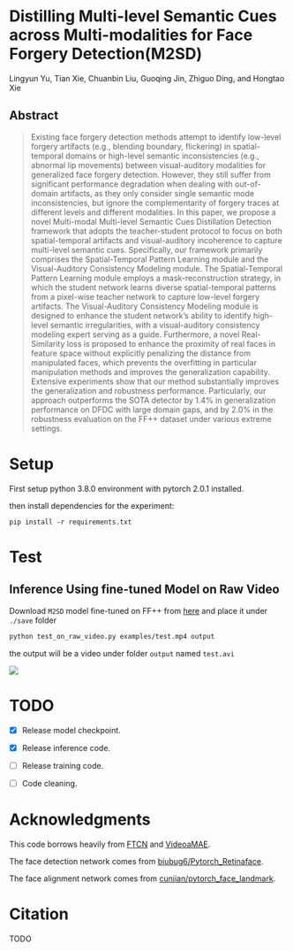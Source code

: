 # Distilling Multi-level Semantic Cues across Multi-modalities for Face Forgery Detection(M2SD) 

Lingyun Yu, Tian Xie, Chuanbin Liu, Guoqing Jin, Zhiguo Ding, and Hongtao Xie



## Abstract
> Existing face forgery detection methods attempt to identify low-level forgery artifacts (e.g., blending boundary, flickering) in spatial-temporal domains or high-level semantic inconsistencies (e.g., abnormal lip movements) between visual-auditory modalities for generalized face forgery detection. However, they still suffer from significant performance degradation when dealing with out-of-domain artifacts, as they only consider single semantic mode inconsistencies, but ignore the complementarity of forgery traces at different levels and different modalities. In this paper, we propose a novel Multi-modal Multi-level Semantic Cues Distillation Detection framework that adopts the teacher-student protocol to focus on both spatial-temporal artifacts and visual-auditory incoherence to capture multi-level semantic cues. Specifically, our framework primarily comprises the Spatial-Temporal Pattern Learning module and the Visual-Auditory Consistency Modeling module. The Spatial-Temporal Pattern Learning module employs a mask-reconstruction strategy, in which the student network learns diverse spatial-temporal patterns from a pixel-wise teacher network to capture low-level forgery artifacts. The Visual-Auditory Consistency Modeling module is designed to enhance the student network’s ability to identify high-level semantic irregularities, with a visual-auditory consistency modeling expert serving as a guide. Furthermore, a novel Real-Similarity loss is proposed to enhance the proximity of real faces in feature space without explicitly penalizing the distance from manipulated faces, which prevents the overfitting in particular manipulation methods and improves the generalization capability. Extensive experiments show that our method substantially improves the generalization and robustness performance. Particularly, our approach outperforms the SOTA detector by 1.4% in generalization performance on DFDC with large domain gaps, and by 2.0% in the robustness evaluation on the FF++ dataset under various extreme settings.

# Setup
First setup python 3.8.0 environment with pytorch 2.0.1 installed.

then install dependencies for the experiment:

```
pip install -r requirements.txt
```

# Test

## Inference Using fine-tuned Model on Raw Video
Download `M2SD` model fine-tuned on FF++ from [here](https://github.com/TianXie834/M2SD/releases/edit/v1.0) and place it under `./save` folder
```bash
python test_on_raw_video.py examples/test.mp4 output
```
the output will be a video under folder `output` named `test.avi`

![](./examples/test.gif)

# TODO
- [x] Release model checkpoint.
- [x] Release inference code.
- [ ] Release training code.
- [ ] Code cleaning.


# Acknowledgments


This code borrows heavily from [FTCN](https://github.com/yinglinzheng/FTCN) and [VideoaMAE](https://github.com/MCG-NJU/VideoMAE).

The face detection network comes from [biubug6/Pytorch_Retinaface](https://github.com/biubug6/Pytorch_Retinaface).

The face alignment network comes from [cunjian/pytorch_face_landmark](https://github.com/cunjian/pytorch_face_landmark).



# Citation
TODO
